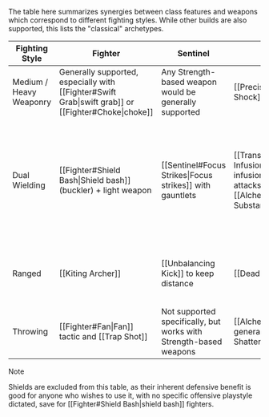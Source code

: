 The table here summarizes synergies between class features and weapons which correspond to different fighting styles. While other builds are also supported, this lists the "classical" archetypes.

| Fighting Style          | Fighter                                                                                             | Sentinel                                                          | Transmuter                                                                                                                                             | Trickster                                                                                                                                                                                                                                            |
| ----------------------- | --------------------------------------------------------------------------------------------------- | ----------------------------------------------------------------- | ------------------------------------------------------------------------------------------------------------------------------------------------------ | ---------------------------------------------------------------------------------------------------------------------------------------------------------------------------------------------------------------------------------------------------- |
| Medium / Heavy Weaponry | Generally supported, especially with [[Fighter#Swift Grab\|swift grab]] or [[Fighter#Choke\|choke]] | Any Strength-based weapon would be generally supported            | [[Precise Strike]], [[Wrist Shock]]                                                                                                                    | Primarily supports [[Weaponsmith#Martial Melee Weapons\|glaives, rapiers and estocs]]                                                                                                                                                                |
| Dual Wielding           | [[Fighter#Shield Bash\|Shield bash]] (buckler) + light weapon                                       | [[Sentinel#Focus Strikes\|Focus strikes]] with gauntlets          | [[Transmuter#Alchemechanical Infusion\|Alchemecanical infusion]] encourages multiple attacks, especially with [[Alchemist#Harmful Substances\|venoms]] | Not recommended, as [[Trickster#Cunning Action\|cunning actions]] are usually more action-effective, and [[Trickster#Quick Attack\|quick attack]] nullifies the need for dual wielding up until [[Trickster#Versatile Rotation\|versatile rotation]] |
| Ranged                  | [[Kiting Archer]]                                                                                   | [[Unbalancing Kick]] to keep distance                             | [[Deadly Shattering]]                                                                                                                                  | [[Trickster#All Out\|All Out]] and [[Trickshot]], in addition to useful [[Trickster#Cunning Action\|cunning actions]]                                                                                                                                |
| Throwing                | [[Fighter#Fan\|Fan]] tactic and [[Trap Shot]]                                                       | Not supported specifically, but works with Strength-based weapons | [[Alchemist#Bombs\|Bombs]] generally and [[Deadly Shattering]]                                                                                         | [[Trickster#All Out\|All out]] and [[Pinning Toss]]                                                                                                                                                                                                  |

>[!note] 
>Shields are excluded from this table, as their inherent defensive benefit is good for anyone who wishes to use it, with no specific offensive playstyle dictated, save for [[Fighter#Shield Bash|shield bash]] fighters.